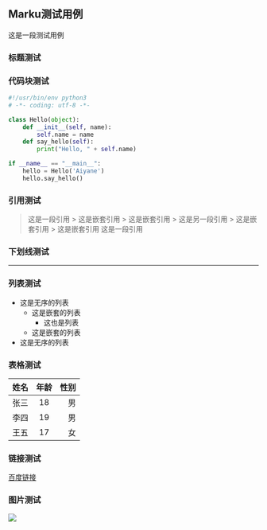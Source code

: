 ## Marku测试用例
这是一段测试用例

### 标题测试

### 代码块测试
```py
#!/usr/bin/env python3
# -*- coding: utf-8 -*-

class Hello(object):
	def __init__(self, name):
    	self.name = name
    def say_hello(self):
    	print("Hello, " + self.name)

if __name__ == "__main__":
	hello = Hello('Aiyane')
    hello.say_hello()
```

### 引用测试

> 这是一段引用
    > 这是嵌套引用
        > 这是嵌套引用
            > 这是另一段引用
        > 这是嵌套引用
    > 这是嵌套引用
> 这是一段引用

### 下划线测试

---

### 列表测试

- 这是无序的列表
	- 这是嵌套的列表
		+ 这也是列表
	* 这是嵌套的列表
- 这是无序的列表

### 表格测试

| 姓名 | 年龄 | 性别 |
| :--- | :---: | ---: |
| 张三 | 18 | 男 |
| 李四 | 19 | 男 |
| 王五 | 17 | 女 |

### 链接测试

[百度链接](https://www.baidu.com "百度")

### 图片测试

![](https://www.baidu.com/img/baidu_jgylogo3.gif)
